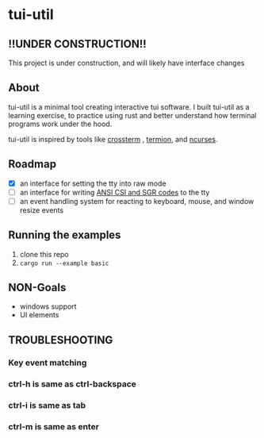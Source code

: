 # tui-util

## !!UNDER CONSTRUCTION!!
This project is under construction, and will likely have interface changes

## About
tui-util is a minimal tool creating interactive tui software. I built tui-util as
a learning exercise, to practice using rust and better understand how terminal
programs work under the hood.

tui-util is inspired by tools like [crossterm](https://github.com/crossterm-rs/crossterm)
, [termion](https://github.com/redox-os/termion), and [ncurses](https://invisible-island.net/ncurses/announce.html).

## Roadmap
* [x] an interface for setting the tty into raw mode
* [ ] an interface for writing [ANSI CSI and SGR codes](https://en.wikipedia.org/wiki/ANSI_escape_code) to the tty
* [ ] an event handling system for reacting to keyboard, mouse, and window resize events

## Running the examples
1. clone this repo
2. `cargo run --example basic`

## NON-Goals
* windows support
* UI elements


## TROUBLESHOOTING
### Key event matching

### ctrl-h is same as ctrl-backspace
### ctrl-i is same as tab
### ctrl-m is same as enter
